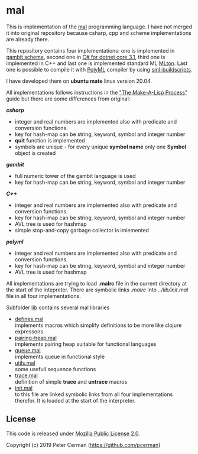# mal

This is implementation of the [mal](https://github.com/kanaka/mal) programming language. I have not merged it into original repository because csharp, cpp and scheme implementations are already there.

This repository contains four implementations: one is implemented in [gambit scheme](http://gambitscheme.org), second one in [C# for dotnet core 3.1](https://dotnet.microsoft.com), third one is implemented in C++ and last one is implemented standard ML [MLton](http://www.mlton.org). Last one is possible to compile it with [PolyML](https://polyml.org) compiler by using [sml-buildscripts](https://github.com/cannam/sml-buildscripts).

I have developed them on **ubuntu mate** linux version 20.04.

All implementations follows instructions in the ["The Make-A-Lisp Process"](https://github.com/kanaka/mal/blob/master/process/guide.md) guide but there are some differences from original:

_**csharp**_

* integer and real numbers are implemented also with predicate and conversion functions.
* key for hash-map can be string, keyword, symbol and integer number
* **quit** function is implemented
* symbols are unique - for every unique **symbol name** only one **Symbol** object is created

_**gambit**_

* full numeric tower of the gambit language is used
* key for hash-map can be string, keyword, symbol and integer number

_**C++**_

* integer and real numbers are implemented also with predicate and conversion functions.
* key for hash-map can be string, keyword, symbol and integer number
* AVL tree is used for hashmap
* simple stop-and-copy garbage collector is imlemented

_**polyml**_

* integer and real numbers are implemented also with predicate and conversion functions.
* key for hash-map can be string, keyword, symbol and integer number
* AVL tree is used for hashmap

All implementations are trying to load **.malrc** file in the current directory at the start of the intepreter.
There are symbolic links _.malrc_ into _../lib/init.mal_ file in all four implementations.

Subfolder [lib](https://github.com/pcerman/mal/tree/master/lib) contains several mal libraries

* [defines.mal](https://github.com/pcerman/mal/blob/master/lib/defines.mal) \
  implements macros which simplify definitions to be more like clojure expressons
* [pairing-heap.mal](https://github.com/pcerman/mal/blob/master/lib/pairing-heap.mal) \
  implements pairing heap suitable for functional languages
* [queue.mal](https://github.com/pcerman/mal/blob/master/lib/queue.mal) \
  implements queue in functional style
* [utils.mal](https://github.com/pcerman/mal/blob/master/lib/utils.mal) \
  some usefull sequence functions
* [trace.mal](https://github.com/pcerman/mal/blob/master/lib/trace.mal) \
  definition of simple **trace** and **untrace** macros
* [init.mal](https://github.com/pcerman/mal/blob/master/lib/utils.mal) \
  to this file are linked symbolic links from all four implementations therefor. It is loaded at the start of the interpreter.

## License

This code is released under [Mozilla Public License 2.0](https://github.com/pcerman/mal/blob/master/LICENSE).

Copyright (c) 2019 Peter Cerman (<https://github.com/pcerman>)

